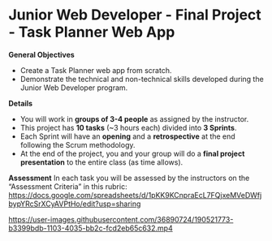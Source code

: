 
# Junior Web Developer - Final Project - Task Planner Web App

**General Objectives**

* Create a Task Planner web app from scratch.
* Demonstrate the technical and non-technical skills developed during the Junior Web Developer program.

**Details**

* You will work in **groups of 3-4 people** as assigned by the instructor.
* This project has **10 tasks** (~3 hours each) divided into **3 Sprints**.
* Each Sprint will have an **opening** and a **retrospective** at the end following the Scrum methodology.
* At the end of the project, you and your group will do a **final project presentation** to the entire class (as time allows).

**Assessment**
In each task you will be assessed by the instructors on the “Assessment Criteria” in this rubric: https://docs.google.com/spreadsheets/d/1pKK9KCnpraEcL7FQjxeMVeDWfjbypYRcSrXCyAVPtHo/edit?usp=sharing

https://user-images.githubusercontent.com/36890724/190521773-b3399bdb-1103-4035-bb2c-fcd2eb65c632.mp4
